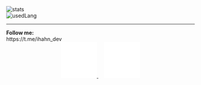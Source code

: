   <img src="https://github-readme-stats.vercel.app/api?username=rainstr7&theme=react&hide=stars,prs,issues,contribs&count_private=true&show_icons=true" alt="stats"/>
  <br>
  <img src="https://github-readme-stats.vercel.app/api/top-langs/?username=rainstr7&layout=compact&theme=react&card_width=445" alt="usedLang" />
  <hr>
  <b>Follow me:</b>
  <br>
  https://t.me/ihahn_dev
  <div style="text-align: center">
    <a href="https://www.linkedin.com/in/ihahn/" target="_blank">
        <img src="src/linkedIn.svg" alt="logo"/>
    </a>&nbsp;&nbsp;&nbsp;
    <a href="https://t.me/ihahn_dev" target="_blank">
        <img src="src/telegram.svg" alt="logo"/>
    </a>
  </div>
